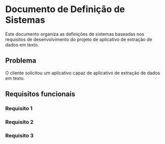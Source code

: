 # Documento de Definição de Sistemas

Este documento organiza as definições de sistemas baseadas nos requisitos de desenvolvimento do projeto de aplicativo de extração de dados em texto.


## Problema

O cliente solicitou um aplicativo capaz de aplicativo de extração de dados em texto.


## Requisitos funcionais


### Requisito 1



### Requisito 2



### Requisito 3


